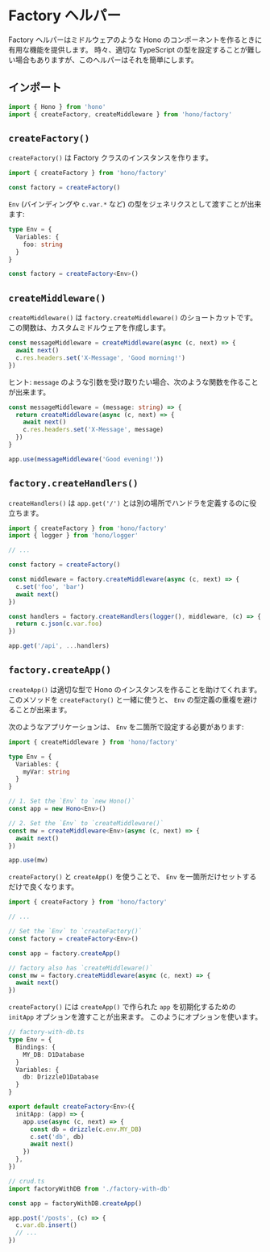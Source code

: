 # Factory ヘルパー

Factory ヘルパーはミドルウェアのような Hono のコンポーネントを作るときに有用な機能を提供します。 時々、適切な TypeScript の型を設定することが難しい場合もありますが、このヘルパーはそれを簡単にします。

## インポート

```ts
import { Hono } from 'hono'
import { createFactory, createMiddleware } from 'hono/factory'
```

## `createFactory()`

`createFactory()` は Factory クラスのインスタンスを作ります。

```ts
import { createFactory } from 'hono/factory'

const factory = createFactory()
```

`Env` (バインディングや `c.var.*` など) の型をジェネリクスとして渡すことが出来ます:

```ts
type Env = {
  Variables: {
    foo: string
  }
}

const factory = createFactory<Env>()
```

## `createMiddleware()`

`createMiddleware()` は `factory.createMiddleware()` のショートカットです。
この関数は、カスタムミドルウェアを作成します。

```ts
const messageMiddleware = createMiddleware(async (c, next) => {
  await next()
  c.res.headers.set('X-Message', 'Good morning!')
})
```

ヒント: `message` のような引数を受け取りたい場合、次のような関数を作ることが出来ます。

```ts
const messageMiddleware = (message: string) => {
  return createMiddleware(async (c, next) => {
    await next()
    c.res.headers.set('X-Message', message)
  })
}

app.use(messageMiddleware('Good evening!'))
```

## `factory.createHandlers()`

`createHandlers()` は `app.get('/')` とは別の場所でハンドラを定義するのに役立ちます。

```ts
import { createFactory } from 'hono/factory'
import { logger } from 'hono/logger'

// ...

const factory = createFactory()

const middleware = factory.createMiddleware(async (c, next) => {
  c.set('foo', 'bar')
  await next()
})

const handlers = factory.createHandlers(logger(), middleware, (c) => {
  return c.json(c.var.foo)
})

app.get('/api', ...handlers)
```

## `factory.createApp()`

`createApp()` は適切な型で Hono のインスタンスを作ることを助けてくれます。 このメソッドを `createFactory()` と一緒に使うと、 `Env` の型定義の重複を避けることが出来ます。

次のようなアプリケーションは、 `Env` を二箇所で設定する必要があります:

```ts
import { createMiddleware } from 'hono/factory'

type Env = {
  Variables: {
    myVar: string
  }
}

// 1. Set the `Env` to `new Hono()`
const app = new Hono<Env>()

// 2. Set the `Env` to `createMiddleware()`
const mw = createMiddleware<Env>(async (c, next) => {
  await next()
})

app.use(mw)
```

`createFactory()` と `createApp()` を使うことで、 `Env` を一箇所だけセットするだけで良くなります。

```ts
import { createFactory } from 'hono/factory'

// ...

// Set the `Env` to `createFactory()`
const factory = createFactory<Env>()

const app = factory.createApp()

// factory also has `createMiddleware()`
const mw = factory.createMiddleware(async (c, next) => {
  await next()
})
```

`createFactory()` には `createApp()` で作られた `app` を初期化するための `initApp` オプションを渡すことが出来ます。 このようにオプションを使います。

```ts
// factory-with-db.ts
type Env = {
  Bindings: {
    MY_DB: D1Database
  }
  Variables: {
    db: DrizzleD1Database
  }
}

export default createFactory<Env>({
  initApp: (app) => {
    app.use(async (c, next) => {
      const db = drizzle(c.env.MY_DB)
      c.set('db', db)
      await next()
    })
  },
})
```

```ts
// crud.ts
import factoryWithDB from './factory-with-db'

const app = factoryWithDB.createApp()

app.post('/posts', (c) => {
  c.var.db.insert()
  // ...
})
```
